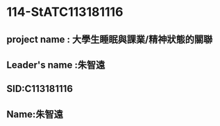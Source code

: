 # 114-StATC113181116
## project name : 大學生睡眠與課業/精神狀態的關聯
## Leader's name :朱智遠
## SID:C113181116
## Name:朱智遠
